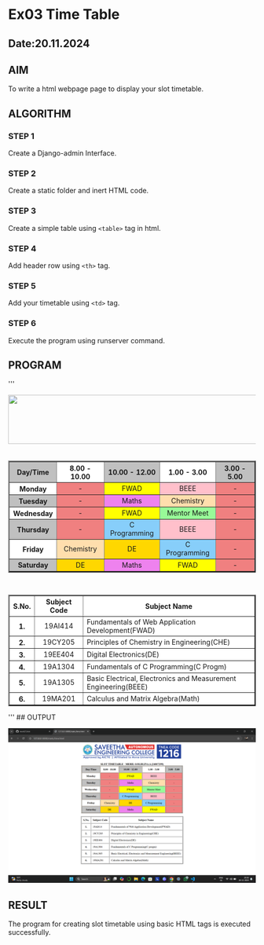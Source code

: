 # Ex03 Time Table
## Date:20.11.2024

## AIM
To write a html webpage page to display your slot timetable.

## ALGORITHM
### STEP 1
Create a Django-admin Interface.

### STEP 2
Create a static folder and inert HTML code.

### STEP 3
Create a simple table using ```<table>``` tag in html.

### STEP 4
Add header row using ```<th>``` tag.

### STEP 5
Add your timetable using ```<td>``` tag.

### STEP 6
Execute the program using runserver command.

## PROGRAM
'''
<html>
    <head>
        <title>
           <b>SLOT TIMETABLE - MERIL GOLDLINA A (24007299)</b>
        </title>
    </head>
    <body>
        <center>
            <img src="/static/logo.png" height="100" width="630"><br><br>
        </center>
        <table border="2" cellpadding="10" bgcolor="AntiqueWhite" width="630">
            <tr> 
                <th bgcolor="silver">Day/Time</th>       
                <th bgcolor="white">8.00 - 10.00</th>
                <th bgcolor="silver">10.00 - 12.00</th>
                <th bgcolor="white">1.00 - 3.00</th>
                <th bgcolor="silver">3.00 - 5.00</th>
            </tr>
            <tr> 
                <th bgcolor="white">Monday</th>
                <td bgcolor="LightCoral" align="center">-</td>
                <td bgcolor="yellow" align="center">FWAD</td>
                <td bgcolor="pink" align="center">BEEE</td>
                <td bgcolor="LightCoral" align="center">-</td>
            </tr>
            <tr>
                <th bgcolor="silver">Tuesday</th>
                <td bgcolor="LightCoral" align="center">-</td>
                <td bgcolor="violet" align="center">Maths</td>
                <td bgcolor="NavajoWhite" align="center">Chemistry</td>
                <td bgcolor="LightCoral" align="center">-</td>
            </tr>
            <tr>
                <th bgcolor="white">Wednesday</th>
                <td bgcolor="LightCoral" align="center">-</td>
                <td bgcolor="yellow" align="center">FWAD</td>
                <td bgcolor="PaleGreen" align="center">Mentor Meet</td>
                <td bgcolor="LightCoral" align="center">-</td>
            </tr>
            <tr>
                <th bgcolor="silver">Thursday</th>
                <td bgcolor="LightCoral" align="center">-</td>
                <td bgcolor="LightSkyBlue" align="center">C Programming</td>
                <td bgcolor="pink" align="center">BEEE</td>
                <td bgcolor="LightCoral" align="center">-</td>
            </tr>
            <tr>
                <th bgcolor="white">Friday</th>
                <td bgcolor="NavajoWhite" align="center">Chemistry</td>
                <td bgcolor="gold" align="center">DE</td>
                <td bgcolor="LightSkyBlue" align="center">C Programming</td>
                <td bgcolor="LightCoral" align="center">-</td>
            </tr>
            <tr>
                <th bgcolor="silver">Saturday</th>
                <td bgcolor="gold" align="center">DE</td>
                <td bgcolor="violet" align="center">Maths</td>
                <td bgcolor="yellow" align="center">FWAD</td>
                <td bgcolor="LightCoral" align="center">-</td>
            </tr>
        </table>
        <br>
        <table border="2" cellpadding="10" bgcolor="white">
            <tr> 
                <th>S.No.</th>  
                <th align="center">Subject Code</th>     
                <th align="center">Subject Name</th>  
            </tr>   
            <tr>
                <th>1.</th>
                <td align="center">19AI414</td>
                <td>Fundamentals of Web Application Development(FWAD)</td>
            </tr> 
            <tr>
                <th>2.</th>
                <td align="center">19CY205</td>
                <td>Principles of Chemistry in Engineering(CHE)</td>
            </tr>   
            <tr>
                <th>3.</th>
                <td align="center">19EE404</td>
                <td>Digital Electronics(DE)</td>
            </tr>   
            <tr>
                <th>4.</th>
                <td align="center">19A1304</td>
                <td>Fundamentals of C Programming(C Progm)</td>
            </tr>   
            <tr>
                <th>5.</th>
                <td align="center">19A1305</td>
                <td>Basic Electrical, Electronics and Measurement Engineering(BEEE)</td>
            </tr>   
            <tr>
                <th>6.</th>
                <td align="center">19MA201</td>
                <td>Calculus and Matrix Algebra(Math)</td>
            </tr>   
        </table>
    </body>
</html>
'''
## OUTPUT

![alt text](<Screenshot 2024-11-20 203606.png>)

## RESULT
The program for creating slot timetable using basic HTML tags is executed successfully.
